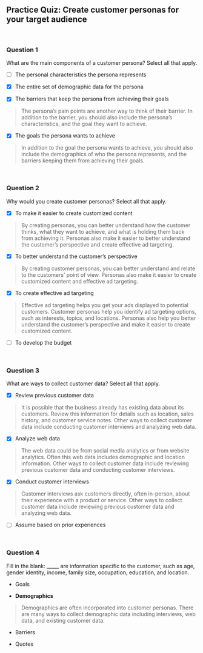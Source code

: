 ## Practice Quiz: Create customer personas for your target audience

<br>

### Question 1

What are the main components of a customer persona? Select all that apply.

+ [ ] The personal characteristics the persona represents


+ [x] The entire set of demographic data for the persona


+ [x] The barriers that keep the persona from achieving their goals

> The persona’s pain points are another way to think of their barrier. In addition to the barrier, you should also include the persona’s characteristics, and the goal they want to achieve.

+ [x] The goals the persona wants to achieve

> In addition to the goal the persona wants to achieve, you should also include the demographics of who the persona represents, and the barriers keeping them from achieving their goals.

<br>

### Question 2

Why would you create customer personas? Select all that apply.

+ [x] To make it easier to create customized content

> By creating personas, you can better understand how the customer thinks, what they want to achieve, and what is holding them back from achieving it. Personas also make it easier to better understand the customer’s perspective and create effective ad targeting.

+ [x] To better understand the customer’s perspective

> By creating customer personas, you can better understand and relate to the customers’ point of view. Personas also make it easier to create customized content and effective ad targeting.


+ [x] To create effective ad targeting

> Effective ad targeting helps you get your ads displayed to potential customers. Customer personas help you identify ad targeting options, such as interests, topics, and locations. Personas also help you better understand the customer’s perspective and make it easier to create customized content.

+ [ ] To develop the budget

<br>

### Question 3

What are ways to collect customer data? Select all that apply.

+ [x] Review previous customer data

> It is possible that the business already has existing data about its customers. Review this information for details such as location, sales history, and customer service notes. Other ways to collect customer data include conducting customer interviews and analyzing web data.

+ [x] Analyze web data

> The web data could be from social media analytics or from website analytics. Often this web data includes demographic and location information. Other ways to collect customer data include reviewing previous customer data and conducting customer interviews.

+ [x] Conduct customer interviews

> Customer interviews ask customers directly, often in-person, about their experience with a product or service. Other ways to collect customer data include reviewing previous customer data and analyzing web data.

+ [ ] Assume based on prior experiences

<br>

### Question 4

Fill in the blank: _____ are information specific to the customer, such as age, gender identity, income, family size, occupation, education, and location.

- Goals


- **Demographics**

> Demographics are often incorporated into customer personas. There are many ways to collect demographic data including interviews, web data, and existing customer data. 


- Barriers


- Quotes

